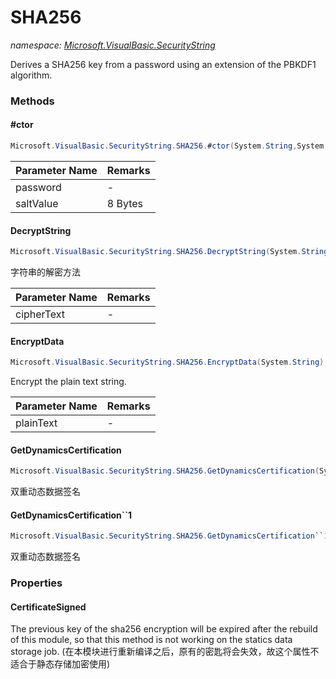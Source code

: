 ﻿# SHA256
_namespace: <a href="#" onClick="load('/docs/Microsoft.VisualBasic.SecurityString/index.md')">Microsoft.VisualBasic.SecurityString</a>_

Derives a SHA256 key from a password using an extension of the PBKDF1 algorithm.



### Methods

#### #ctor
```csharp
Microsoft.VisualBasic.SecurityString.SHA256.#ctor(System.String,System.String)
```


|Parameter Name|Remarks|
|--------------|-------|
|password|-|
|saltValue|8 Bytes|


#### DecryptString
```csharp
Microsoft.VisualBasic.SecurityString.SHA256.DecryptString(System.String)
```
字符串的解密方法

|Parameter Name|Remarks|
|--------------|-------|
|cipherText|-|


#### EncryptData
```csharp
Microsoft.VisualBasic.SecurityString.SHA256.EncryptData(System.String)
```
Encrypt the plain text string.

|Parameter Name|Remarks|
|--------------|-------|
|plainText|-|


#### GetDynamicsCertification
```csharp
Microsoft.VisualBasic.SecurityString.SHA256.GetDynamicsCertification(System.Type)
```
双重动态数据签名

#### GetDynamicsCertification``1
```csharp
Microsoft.VisualBasic.SecurityString.SHA256.GetDynamicsCertification``1
```
双重动态数据签名


### Properties

#### CertificateSigned
The previous key of the sha256 encryption will be expired after the rebuild of this module,
 so that this method is not working on the statics data storage job.
 (在本模块进行重新编译之后，原有的密匙将会失效，故这个属性不适合于静态存储加密使用)
